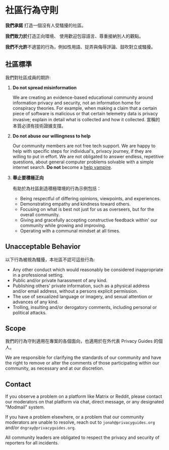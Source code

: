 # 社區行為守則

**我們承諾** 打造一個沒有人受騷擾的社區。

**我們致力於**打造正向環境、 使用歡迎包容語言、尊重接納別人的觀點。

**我們不允許**不適當的行為，例如性用語、捉弄與侮辱評論、鼓吹對立或騷擾。

## 社區標準

我們對社區成員的期許:

1. **Do not spread misinformation**

      We are creating an evidence-based educational community around information privacy and security, not an information home for conspiracy theories. For example, when making a claim that a certain piece of software is malicious or that certain telemetry data is privacy invasive; explain in detail what is collected and how it collected. 宣稱的本質必須有技術證據支撐。

2. **Do not abuse our willingness to help**

      Our community members are not free tech support. We are happy to help with specific steps for individual's, privacy journey, if they are willing to put in effort. We are not obligated to answer endless, repetitive questions, about general computer problems solvable with a simple internet search. **Do not** become a [help vampire](https://slash7.com/2006/12/22/vampires).

3. **舉止要積極正向**

      有助於為社區創造積極環境的行為示例包括：

      - Being respectful of differing opinions, viewpoints, and experiences.
      - Demonstrating empathy and kindness toward others.
      - Focusing on what is best not just for us as overseers, but for the overall community.
      - Giving and gracefully accepting constructive feedback within' our community while growing and improving.
      - Operating with a communal mindset at all times.

## Unacceptable Behavior

以下行為被視為騷擾，本社區不認可這些行為:

- Any other conduct which would reasonably be considered inappropriate in a professional setting.
- Public and/or private harassment of any kind.
- Publishing others' private information, such as a physical address and/or email address, without a persons explicit permission.
- The use of sexualized language or imagery, and sexual attention or advances of any kind.
- Trolling, insulting and/or derogatory comments, including personal or political attacks.

## Scope

我們的行為守則適用在專案的各個面向，也適用於在外代表 Privacy Guides 的個人。

We are responsible for clarifying the standards of our community and have the right to remove or alter the comments of those participating within our community, as necessary and at our discretion.

## Contact

If you observe a problem on a platform like Matrix or Reddit, please contact our moderators on that platform via chat, direct message, or any designated "Modmail" system.

If you have a problem elsewhere, or a problem that our community moderators are unable to resolve, reach out to `jonah@privacyguides.org` and/or `dngray@privacyguides.org`.

All community leaders are obligated to respect the privacy and security of reporters for all incidents.
